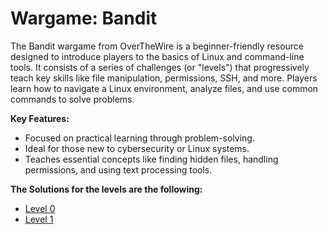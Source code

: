 # Wargame: Bandit

The Bandit wargame from OverTheWire is a beginner-friendly resource designed to introduce players to the basics of Linux and command-line tools. It consists of a series of challenges (or "levels") that progressively teach key skills like file manipulation, permissions, SSH, and more. Players learn how to navigate a Linux environment, analyze files, and use common commands to solve problems.

**Key Features:**

- Focused on practical learning through problem-solving.
- Ideal for those new to cybersecurity or Linux systems.
- Teaches essential concepts like finding hidden files, handling permissions, and using text processing tools.

**The Solutions for the levels are the following:**

- [Level 0](https://github.com/Cristian5tarellas/Wargames/blob/Bandit/Bandit/Level_0.md)
- [Level 1](https://github.com/Cristian5tarellas/Wargames/blob/Bandit/Bandit/Level_1.md)
